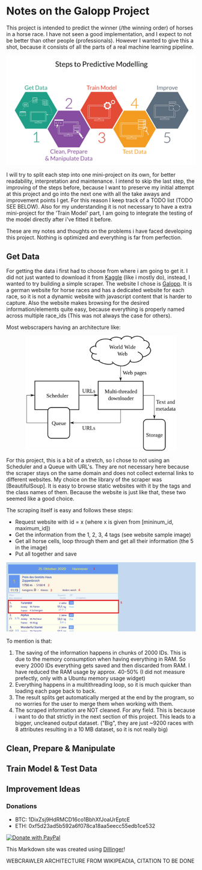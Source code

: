 # Notes on the Galopp Project

This project is intended to predict the winner (/the winning order) of horses in a horse race. I have not seen a good implementation, and I expect to not be better than other people (professionals). However I wanted to give this a shot, because it consists of all the parts of a real machine learning pipeline.

<p align="center"><img src="Project-Steps.jpg" width="600"></p>

I will try to split each step into one mini-project on its own, for better readability, interpretation and maintenance. I intend to skip the last step, the improving of the steps before, because I want to preserve my initial attempt at this project and go into the next one with all the take aways and improvement points I get. For this reason I keep track of a TODO list (TODO SEE BELOW). Also for my understanding it is not necessary to have a extra mini-project for the 'Train Model' part, I am going to integrate the testing of the model directly after i've fitted it before.

These are my notes and thoughts on the problems i have faced developing this project. Nothing is optimized and everything is far from perfection.

## Get Data

For getting the data i first had to choose from where i am going to get it. I did not just wanted to download it from [Kaggle] (like i mostly do), instead, I wanted to try building a simple scraper. The website I chose is [Galopp]. It is a german website for horse races and has a dedicated website for each race, so it is not a dynamic website with javascript content that is harder to capture. Also the website makes browsing for the desired information/elements quite easy, because everything is properly named across multiple race_ids (This was not always the case for others).

Most webscrapers having an architecture like:
<p align="center"><img src="1280px-WebCrawlerArchitecture.svg.png" width="400"></p>
For this project, this is a bit of a stretch, so I chose to not using an Scheduler and a Queue with URL's. They are not necessary here because the scraper stays on the same domain and  does not collect external links to different websites. My choice on the library of the scraper was [BeautifulSoup]. It is easy to browse static websites with it by the tags and the class names of them. Because the website is just like that, these two seemed like a good choice.

The scraping itself is easy and follows these steps:
- Request website with id = x (where x is given from [mininum_id, maximum_id])
- Get the information from the 1, 2, 3, 4 tags (see website sample image)
- Get all horse cells, loop through them and get all their information (the 5 in the image)
- Put all together and save

<p align="center"><img src="website.png" width="800"></p>

To mention is that:
1. The saving of the information happens in chunks of 2000 IDs. This is due to the memory consumption when having everything in RAM. So every 2000 IDs everything gets saved and then discarded from RAM. I have reduced the RAM usage by approx. 40-50% (I did not measure prefectly, only with a Ubuntu memory usage widget)
2. Everything happens in a multithreading loop, so it is much quicker than loading each page back to back.
3. The result splits get automatically merged at the end by the program, so no worries for the user to merge them when working with them.
4. The scraped information are NOT cleaned. For any field. This is because i want to do that strictly in the next section of this project. This leads to a bigger, uncleaned output dataset. ("Big", they are just ~9200 races with 8 attributes resulting in a 10 MB dataset, so it is not really big)

## Clean, Prepare & Manipulate

## Train Model & Test Data

## Improvement Ideas

### Donations

* BTC: 1DixZsj9HdRMCD16co1BbhXfJoaUrEptcE 
* ETH: 0xf5d23ad5b592a6f078ca18aa5eecc55edb1ce532
<a href="https://paypal.me/Mechamod">
  <img src="https://raw.githubusercontent.com/stefan-niedermann/paypal-donate-button/master/paypal-donate-button.png" alt="Donate with PayPal" width="170"/>
</a>



This Markdown site was created using [Dillinger]!

WEBCRAWLER ARCHITECTURE FROM WIKIPEADIA, CITATION TO BE DONE

[//]: # (These are reference links used in the body)
   [PyQt5]: <https://riverbankcomputing.com/software/pyqt/downloadr>
   [Galopp]: <https://www.galopp-statistik.de/>
   [BeutifulSoup]: <https://www.crummy.com/software/BeautifulSoup/>
   [Kaggle]: <https://www.kaggle.com/>
   [Dillinger]: <https://dillinger.io/>

